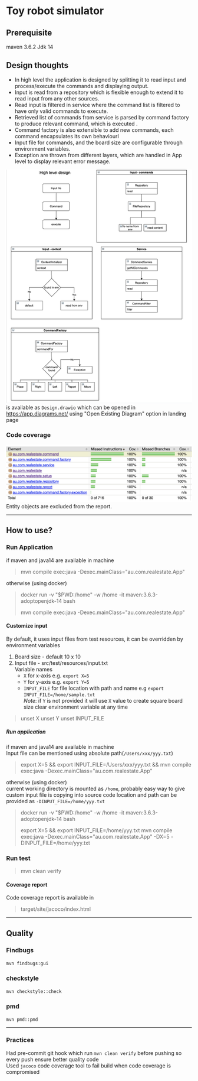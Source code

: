 # Toy robot simulator

## Prerequisite

maven 3.6.2 Jdk 14

## Design thoughts
* In high level the application is designed by splitting it to read input and process/execute the commands and displaying output.
* Input is read from a repository which is flexible enough to extend it to read input from any other sources.
* Read input is filtered in service where the command list is filtered to have only valid commands to execute.
* Retrieved list of commands from service is parsed by command factory to produce relevant command, which is executed .
* Command factory is also extensible to add new commands, each command encapsulates its own behaviourI
* Input file for commands, and the board size are configurable through environment variables.
* Exception are thrown from different layers, which are handled in App level to display relevant error message.

![Design Diagram](design/all.png) is available as `Design.drawio` which can be opened in https://app.diagrams.net/ using "Open Existing Diagram" option in landing page


### Code coverage
![Design Diagram](design/Code_coverage.png)
Entity objects are excluded from the report.

---
## How to use?

### Run Application
if maven and java14 are available in machine
<blockquote>
mvn compile exec:java -Dexec.mainClass="au.com.realestate.App"
</blockquote>
otherwise (using docker)  
<blockquote>
docker run -v "$PWD:/home" -w /home -it maven:3.6.3-adoptopenjdk-14 bash  

mvn compile exec:java -Dexec.mainClass="au.com.realestate.App"
</blockquote>

#### Customize input

By default, it uses input files from test resources, it can be overridden by environment variables
1. Board size - default 10 x 10
2. Input file - src/test/resources/input.txt  
   Variable names
   * `X` for x-axis e.g. `export X=5`  
   * `Y` for y-axis e.g. `export Y=5`  
   * `INPUT_FILE` for file location with path and name e.g `export INPUT_FILE=/home/sample.txt`  
_Note_: if `Y` is not provided it will use `X` value to create square board size 
     clear environment variable at any time

<blockquote>
unset X
unset Y
unset INPUT_FILE
</blockquote>

##### Run application
if maven and java14 are available in machine  
Input file can be mentioned using absolute path(`/Users/xxx/yyy.txt`)     
<blockquote>
export X=5 && export INPUT_FILE=/Users/xxx/yyy.txt && mvn compile exec:java -Dexec.mainClass="au.com.realestate.App"
</blockquote>

otherwise (using docker)  
current working directory is mounted as `/home`, probably easy way to give custom input file is copying into source code location and path can be provided as `-DINPUT_FILE=/home/yyy.txt` 

<blockquote>
docker run -v "$PWD:/home" -w /home -it maven:3.6.3-adoptopenjdk-14 bash  

export X=5 && export INPUT_FILE=/home/yyy.txt mvn compile exec:java -Dexec.mainClass="au.com.realestate.App" -DX=5 -DINPUT_FILE=/home/yyy.txt
</blockquote>



### Run test
<blockquote>
mvn clean verify
</blockquote>

#### Coverage report
Code coverage report is available in
<blockquote>
target/site/jacoco/index.html
</blockquote>

---

## Quality

### Findbugs

`mvn findbugs:gui`

### checkstyle

`mvn checkstyle::check`

### pmd

`mvn pmd::pmd`

---

### Practices

Had pre-commit git hook which run `mvn clean verify` before pushing so every push ensure better quality code   
Used `jacoco` code coverage tool to fail build when code coverage is compromised
